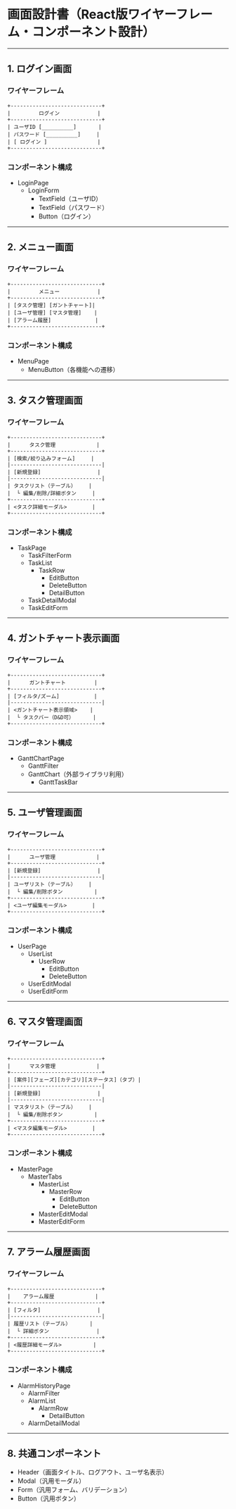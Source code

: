 # 画面設計書（React版ワイヤーフレーム・コンポーネント設計）

---

## 1. ログイン画面
### ワイヤーフレーム
```
+-----------------------------+
|         ログイン            |
+-----------------------------+
| ユーザID [__________]       |
| パスワード [__________]     |
| [ ログイン ]                |
+-----------------------------+
```
### コンポーネント構成
- LoginPage
  - LoginForm
    - TextField（ユーザID）
    - TextField（パスワード）
    - Button（ログイン）

---

## 2. メニュー画面
### ワイヤーフレーム
```
+-----------------------------+
|         メニュー            |
+-----------------------------+
| [タスク管理] [ガントチャート]|
| [ユーザ管理] [マスタ管理]    |
| [アラーム履歴]              |
+-----------------------------+
```
### コンポーネント構成
- MenuPage
  - MenuButton（各機能への遷移）

---

## 3. タスク管理画面
### ワイヤーフレーム
```
+-----------------------------+
|      タスク管理             |
+-----------------------------+
| [検索/絞り込みフォーム]     |
|-----------------------------|
| [新規登録]                  |
|-----------------------------|
| タスクリスト（テーブル）    |
|  └ 編集/削除/詳細ボタン     |
+-----------------------------+
| <タスク詳細モーダル>        |
+-----------------------------+
```
### コンポーネント構成
- TaskPage
  - TaskFilterForm
  - TaskList
    - TaskRow
      - EditButton
      - DeleteButton
      - DetailButton
  - TaskDetailModal
  - TaskEditForm

---

## 4. ガントチャート表示画面
### ワイヤーフレーム
```
+-----------------------------+
|      ガントチャート         |
+-----------------------------+
| [フィルタ/ズーム]           |
|-----------------------------|
| <ガントチャート表示領域>    |
|  └ タスクバー（D&D可）      |
+-----------------------------+
```
### コンポーネント構成
- GanttChartPage
  - GanttFilter
  - GanttChart（外部ライブラリ利用）
    - GanttTaskBar

---

## 5. ユーザ管理画面
### ワイヤーフレーム
```
+-----------------------------+
|      ユーザ管理             |
+-----------------------------+
| [新規登録]                  |
|-----------------------------|
| ユーザリスト（テーブル）    |
|  └ 編集/削除ボタン          |
+-----------------------------+
| <ユーザ編集モーダル>        |
+-----------------------------+
```
### コンポーネント構成
- UserPage
  - UserList
    - UserRow
      - EditButton
      - DeleteButton
  - UserEditModal
  - UserEditForm

---

## 6. マスタ管理画面
### ワイヤーフレーム
```
+-----------------------------+
|      マスタ管理             |
+-----------------------------+
| [案件][フェーズ][カテゴリ][ステータス]（タブ）|
|-----------------------------|
| [新規登録]                  |
|-----------------------------|
| マスタリスト（テーブル）    |
|  └ 編集/削除ボタン          |
+-----------------------------+
| <マスタ編集モーダル>        |
+-----------------------------+
```
### コンポーネント構成
- MasterPage
  - MasterTabs
    - MasterList
      - MasterRow
        - EditButton
        - DeleteButton
    - MasterEditModal
    - MasterEditForm

---

## 7. アラーム履歴画面
### ワイヤーフレーム
```
+-----------------------------+
|    アラーム履歴             |
+-----------------------------+
| [フィルタ]                  |
|-----------------------------|
| 履歴リスト（テーブル）      |
|  └ 詳細ボタン               |
+-----------------------------+
| <履歴詳細モーダル>          |
+-----------------------------+
```
### コンポーネント構成
- AlarmHistoryPage
  - AlarmFilter
  - AlarmList
    - AlarmRow
      - DetailButton
  - AlarmDetailModal

---

## 8. 共通コンポーネント
- Header（画面タイトル、ログアウト、ユーザ名表示）
- Modal（汎用モーダル）
- Form（汎用フォーム、バリデーション）
- Button（汎用ボタン）
